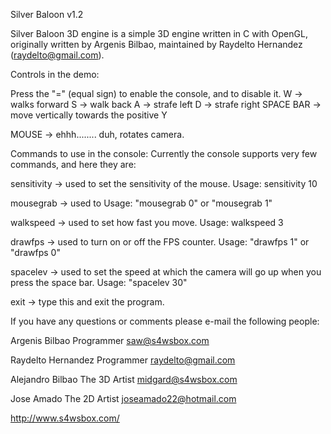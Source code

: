 Silver Baloon v1.2	

Silver Baloon 3D engine is a simple 3D engine written in C with OpenGL, originally written by Argenis Bilbao, maintained by Raydelto Hernandez (raydelto@gmail.com).

Controls in the demo:

Press the "=" (equal sign) to enable the console, and to disable it.
W -> walks forward
S -> walk back
A -> strafe left
D -> strafe right
SPACE BAR -> move vertically towards the positive Y

MOUSE -> ehhh........ duh, rotates camera. 




Commands to use in the console:
Currently the console supports very few commands, and here they are:

sensitivity -> used to set the sensitivity of the mouse.
Usage: sensitivity 10

mousegrab -> used to
Usage: "mousegrab 0" or "mousegrab 1"

walkspeed -> used to set how fast you move.
Usage: walkspeed 3

drawfps -> used to turn on or off the FPS counter.
Usage: "drawfps 1" or "drawfps 0"

spacelev -> used to set the speed at which the camera will go up when you press the space bar.
Usage: "spacelev 30"

exit -> type this and exit the program.



If you have any questions or comments please e-mail the following people:

Argenis Bilbao
Programmer
saw@s4wsbox.com 

Raydelto Hernandez
Programmer
raydelto@gmail.com

Alejandro Bilbao
The 3D Artist
midgard@s4wsbox.com 

Jose Amado
The 2D Artist
joseamado22@hotmail.com 



http://www.s4wsbox.com/
